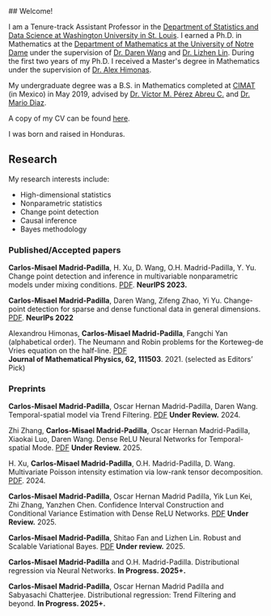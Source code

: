 <meta name="google-site-verification" content="HwE8GtAGc5Vocm8UpWFOap0NUxa0K_akofiL_kuR15M" />
## Welcome!

I am a Tenure-track Assistant Professor in the [Department of Statistics and Data Science at Washington University in St. Louis](https://sds.wustl.edu/). I earned a Ph.D. in Mathematics at the [Department of Mathematics at the University of Notre Dame](https://math.nd.edu/) under the supervision of [Dr. Daren Wang](https://darenwang.github.io/website/) and [Dr. Lizhen Lin](https://www3.nd.edu/~llin4/). During the first two years of my Ph.D. I received a Master's degree in Mathematics under the supervision of [Dr. Alex Himonas](https://math.nd.edu/people/faculty/alex-himonas/).

My undergraduate degree was a B.S. in Mathematics completed at [CIMAT](https://www.cimat.mx/en) (in Mexico) in May 2019, advised by [Dr. Víctor M. Pérez Abreu C.](https://www.cimat.mx/~pabreu/) and [Dr. Mario Diaz](https://www.mariodiaztorres.com/). 

A copy of my CV  can be found [here](https://github.com/cmadridp/cmadridp.github.io/blob/main/cv_carlos_madrid.pdf).

I was  born  and raised in Honduras.


## Research

My  research interests include:
- High-dimensional statistics
- Nonparametric  statistics
- Change point detection
- Causal inference
- Bayes methodology

### Published/Accepted papers

**Carlos-Misael Madrid-Padilla**, H. Xu, D. Wang, O.H.  Madrid-Padilla, Y. Yu. Change point detection and inference in multivariable
nonparametric models under mixing conditions.
[PDF](https://arxiv.org/pdf/2301.11491.pdf). **NeurIPS 2023.**

**Carlos-Misael Madrid-Padilla**, Daren Wang, Zifeng Zhao, Yi Yu. Change-point detection for sparse and dense functional data in general dimensions. 
[PDF](https://neurips.cc/virtual/2022/poster/54744). **NeurlPs 2022** 

Alexandrou Himonas, **Carlos-Misael Madrid-Padilla**, Fangchi Yan (alphabetical order). The Neumann and Robin problems for the Korteweg-de Vries equation on the half-line. 
[PDF](https://pubs.aip.org/aip/jmp/article-abstract/62/11/111503/234125/The-Neumann-and-Robin-problems-for-the-Korteweg-de?redirectedFrom=fulltext)  
**Journal of Mathematical Physics, 62, 111503**. 2021. (selected as Editors’ Pick)        


### Preprints

**Carlos-Misael Madrid-Padilla**, Oscar Hernan Madrid-Padilla, Daren Wang. Temporal-spatial model via Trend Filtering. 
[PDF](https://arxiv.org/pdf/2308.16172) **Under Review.** 2024.

Zhi Zhang, **Carlos-Misael Madrid-Padilla**, Oscar Hernan Madrid-Padilla, Xiaokai Luo, Daren Wang. Dense ReLU Neural Networks for Temporal-spatial Mode.
[PDF](https://arxiv.org/pdf/2411.09961) **Under Review.** 2025.

H. Xu, **Carlos-Misael Madrid-Padilla**, O.H. Madrid-Padilla, D. Wang. Multivariate Poisson intensity estimation via low-rank tensor decomposition. 
[PDF](https://www.researchgate.net/publication/386778035_Multivariate_Poisson_intensity_estimation_via_low-rank_tensor_decomposition?channel=doi&linkId=67596bff138b414414d594db&showFulltext=true). 2024.

**Carlos-Misael Madrid-Padilla**, Oscar Hernan Madrid Padilla, Yik Lun Kei, Zhi Zhang, Yanzhen Chen. Confidence Interval Construction and Conditional Variance Estimation with Dense ReLU Networks. [PDF](https://arxiv.org/abs/2412.20355) **Under Review.** 2025.

**Carlos-Misael Madrid-Padilla**, Shitao Fan and Lizhen Lin. Robust and Scalable Variational Bayes. 
[PDF](https://github.com/cmadridp/cmadridp.github.io/blob/main/Robust_and_Scalable_Variational_Bayes_arxiv.pdf) **Under review.** 2025. 

**Carlos-Misael Madrid-Padilla** and O.H.  Madrid-Padilla. Distributional regression via Neural Networks. **In Progress. 2025+.**

**Carlos-Misael Madrid-Padilla**, Oscar Hernan Madrid Padilla and  Sabyasachi Chatterjee. Distributional regression: Trend Filtering and beyond. **In Progress. 2025+.**


